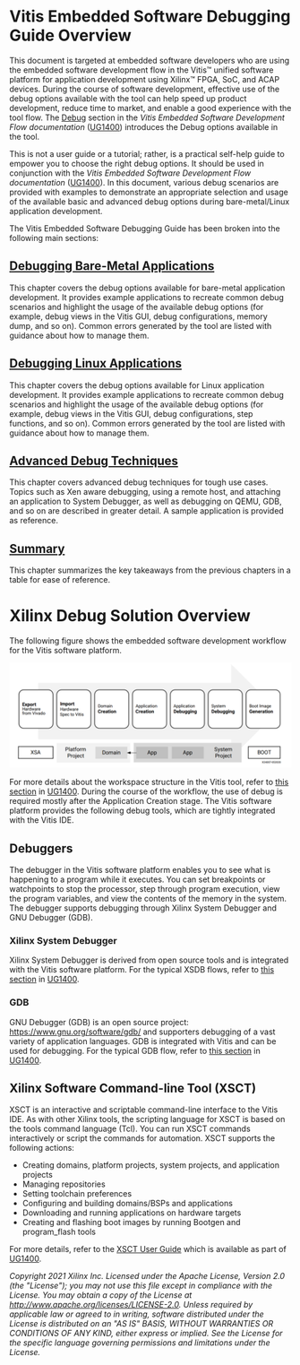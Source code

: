 ﻿# Vitis Embedded Software Debugging Guide Overview 

This document is targeted at embedded software developers who are using the embedded software development flow in the Vitis™ unified software platform for application development using Xilinx™ FPGA, SoC, and ACAP devices. During the course of software development, effective use of the debug options available with the tool can help speed up product development, reduce time to market, and enable a good experience with the tool flow. The [Debug](https://docs.xilinx.com/r/en-US/ug1400-vitis-embedded/Debug-Application-Project) section in the _Vitis Embedded Software Development Flow documentation_ ([UG1400](https://docs.xilinx.com/access/sources/dita/map?isLatest=true&ft:locale=en-US&url=ug1400-vitis-embedded)) introduces the Debug options available in the tool.

This is not a user guide or a tutorial; rather, is a practical self-help guide to empower you to choose the right debug options. It should be used in conjunction with the _Vitis Embedded Software Development Flow documentation_ ([UG1400](https://docs.xilinx.com/access/sources/dita/map?isLatest=true&ft:locale=en-US&url=ug1400-vitis-embedded)). In this document, various debug scenarios are provided with examples to demonstrate an appropriate selection and usage of the available basic and advanced debug options during bare-metal/Linux application development. 

The Vitis Embedded Software Debugging Guide has been broken into the following main sections:

## [Debugging Bare-Metal Applications](/docs/Vitis-Embedded-Software-Debugging/docs/2-debugging-bare-metal-applications/README)

This chapter covers the debug options available for bare-metal application development. It provides example applications to recreate common debug scenarios and highlight the usage of the available debug options (for example, debug views in the Vitis GUI, debug configurations, memory dump, and so on). Common errors generated by the tool are listed with guidance about how to manage them.

## [Debugging Linux Applications](/docs/Vitis-Embedded-Software-Debugging/docs/3-debugging-linux-applications/README)

This chapter covers the debug options available for Linux application development. It provides example applications to recreate common debug scenarios and highlight the usage of the available debug options (for example, debug views in the Vitis GUI, debug configurations, step functions, and so on). Common errors generated by the tool are listed with guidance about how to manage them.

## [Advanced Debug Techniques](/docs/Vitis-Embedded-Software-Debugging/docs/4-advanced-debug-techniques/README)

This chapter covers advanced debug techniques for tough use cases. Topics such as Xen aware debugging, using a remote host, and attaching an application to System Debugger, as well as debugging on QEMU, GDB, and so on are described in greater detail. A sample application is provided as reference.

## [Summary](/docs/Vitis-Embedded-Software-Debugging/docs/5-summary/README)

This chapter summarizes the key takeaways from the previous chapters in a table for ease of reference.

# Xilinx Debug Solution Overview

The following figure shows the embedded software development workflow for the Vitis software platform. 

![Vitis Workflow Diagram](./images/vitis_workspace.png)

For more details about the workspace structure in the Vitis tool, refer to [this section](https://docs.xilinx.com/r/en-US/ug1400-vitis-embedded/Vitis-Unified-Software-Platform-Overview) in [UG1400](https://docs.xilinx.com/access/sources/dita/map?isLatest=true&ft:locale=en-US&url=ug1400-vitis-embedded). During the course of the workflow, the use of debug is required mostly after the Application Creation stage. The Vitis software platform provides the following debug tools, which are tightly integrated with the Vitis IDE.

## Debuggers

The debugger in the Vitis software platform enables you to see what is happening to a program while it executes. You can set breakpoints or watchpoints to stop the processor, step through program execution, view the program variables, and view the contents of the memory in the system. The debugger supports debugging through Xilinx System Debugger and GNU Debugger (GDB). 

### Xilinx System Debugger 

Xilinx System Debugger is derived from open source tools and is integrated with the Vitis software platform. For the typical XSDB flows, refer to [this section](https://docs.xilinx.com/r/en-US/ug1400-vitis-embedded/System-Debugger-Supported-Design-Flows) in [UG1400](https://docs.xilinx.com/access/sources/dita/map?isLatest=true&ft:locale=en-US&url=ug1400-vitis-embedded).

### GDB

GNU Debugger (GDB) is an open source project: https://www.gnu.org/software/gdb/ and supporters debugging of a vast variety of application languages. GDB is integrated with Vitis and can be used for debugging. For the typical GDB flow, refer to [this section](https://docs.xilinx.com/r/en-US/ug1400-vitis-embedded/GDB-GNU-Project-Debugger) in [UG1400](https://docs.xilinx.com/access/sources/dita/map?isLatest=true&ft:locale=en-US&url=ug1400-vitis-embedded).

## Xilinx Software Command-line Tool (XSCT)

XSCT is an interactive and scriptable command-line interface to the Vitis IDE. As with other Xilinx tools, the scripting language for XSCT is based on the tools command language (Tcl). You can run XSCT commands interactively or script the commands for automation. XSCT supports the following actions:

- Creating domains, platform projects, system projects, and application projects
- Managing repositories
- Setting toolchain preferences
- Configuring and building domains/BSPs and applications
- Downloading and running applications on hardware targets
- Creating and flashing boot images by running Bootgen and program_flash tools

For more details, refer to the [XSCT User Guide](https://docs.xilinx.com/r/en-US/ug1400-vitis-embedded/Xilinx-Software-Command-Line-Tool?tocId=CwnQ90bFNEhE~pGBspGuOQ) which is available as part of [UG1400](https://docs.xilinx.com/access/sources/dita/map?isLatest=true&ft:locale=en-US&url=ug1400-vitis-embedded).

_Copyright 2021 Xilinx Inc. Licensed under the Apache License, Version 2.0 (the "License"); you may not use this file except in compliance with the License. You may obtain a copy of the License at http://www.apache.org/licenses/LICENSE-2.0. Unless required by applicable law or agreed to in writing, software distributed under the License is distributed on an "AS IS" BASIS, WITHOUT WARRANTIES OR CONDITIONS OF ANY KIND, either express or implied. See the License for the specific language governing permissions and limitations under the License._
